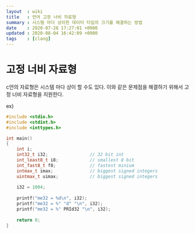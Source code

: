 ```yaml
---
layout  : wiki
title   : 언어 고정 너비 자료형
summary : 시스템 마다 상이한 데이터 타입의 크기를 해결하는 방법
date    : 2020-07-28 17:27:01 +0900
updated : 2020-08-04 16:42:09 +0900
tags    : [clang]
---
```


# 고정 너비 자료형

c언의 자료형은 시스템 마다 상이 할 수도 있다.
이와 같은 문제점을 해결하기 위해서 고정 너비 자료형을 지원한다.

ex)
```c
#include <stdio.h>
#include <stdint.h>
#include <inttypes.h>

int main()
{
    int i;
    int32_t i32;                // 32 bit int
    int_least8_t i8;            // smallest 8 bit
    int_fast8_t f8;             // fastest minium
    intmax_t imax;              // biggest signed integers
    uintmax_t uimax;            // biggest signed integers
    
    i32 = 1004;
    
    printf("me32 = %d\n", i32);
    printf("me32 = %" "d" "\n", i32);
    printf("me32 = %" PRId32 "\n", i32);
    
    return 0;
}
```
